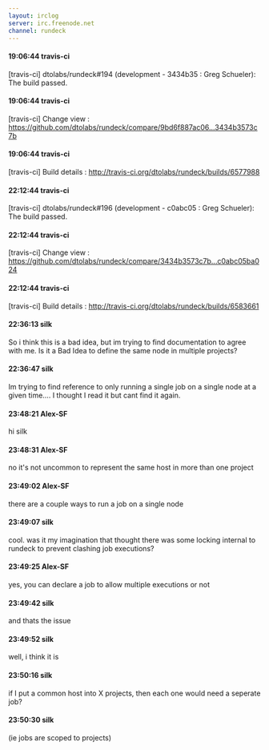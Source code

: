 ```yaml
---
layout: irclog
server: irc.freenode.net
channel: rundeck
---
```


#### 19:06:44 travis-ci
 \[travis-ci\] dtolabs/rundeck#194 (development - 3434b35 : Greg Schueler): The build passed.
#### 19:06:44 travis-ci
 \[travis-ci\] Change view : https://github.com/dtolabs/rundeck/compare/9bd6f887ac06...3434b3573c7b
#### 19:06:44 travis-ci
 \[travis-ci\] Build details : http://travis-ci.org/dtolabs/rundeck/builds/6577988
#### 22:12:44 travis-ci
 \[travis-ci\] dtolabs/rundeck#196 (development - c0abc05 : Greg Schueler): The build passed.
#### 22:12:44 travis-ci
 \[travis-ci\] Change view : https://github.com/dtolabs/rundeck/compare/3434b3573c7b...c0abc05ba024
#### 22:12:44 travis-ci
 \[travis-ci\] Build details : http://travis-ci.org/dtolabs/rundeck/builds/6583661
#### 22:36:13 silk
 So i think this is a bad idea, but im trying to find documentation to agree with me. Is it a Bad Idea to define the same node in multiple projects?
#### 22:36:47 silk
 Im trying to find reference to only running a single job on a single node at a given time…. I thought I read it but cant find it again.
#### 23:48:21 Alex-SF
 hi silk 
#### 23:48:31 Alex-SF
 no it's not uncommon to represent the same host in more than one project
#### 23:49:02 Alex-SF
 there are a couple ways to run a job on a single node
#### 23:49:07 silk
 cool. was it my imagination that thought there was some locking internal to rundeck to prevent clashing job executions?
#### 23:49:25 Alex-SF
 yes, you can declare a job to allow multiple executions or not
#### 23:49:42 silk
 and thats the issue
#### 23:49:52 silk
 well, i think it is
#### 23:50:16 silk
 if I put a common host into X projects, then each one would need a seperate job?
#### 23:50:30 silk
 (ie jobs are scoped to projects)
